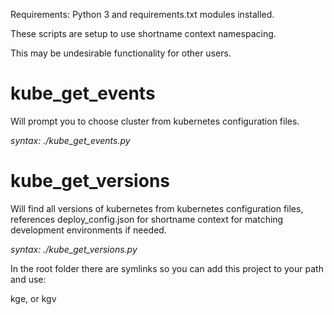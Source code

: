 Requirements: Python 3 and requirements.txt modules installed.

These scripts are setup to use shortname context namespacing.

This may be undesirable functionality for other users.

# kube_get_events
 
Will prompt you to choose cluster from kubernetes configuration files.

_syntax: ./kube_get_events.py_


# kube_get_versions

Will find all versions of kubernetes from kubernetes configuration files, references deploy_config.json for shortname context for matching development environments if needed. 

_syntax: ./kube_get_versions.py_


In the root folder there are symlinks so you can add this project to your path and use:

kge, or kgv



